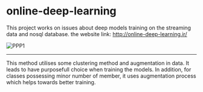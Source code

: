 # online-deep-learning
This project works on issues about deep models training on the streaming data and nosql database. the website link: http://online-deep-learning.ir/

![PPP1](https://user-images.githubusercontent.com/84702784/203244690-987fefef-5724-49fe-b8cb-0a2cafdef678.png)

----------------------------------------------------------------------------------------------------
This method utilises some clustering method and augmentation in data. It leads to have purposefull choice when training the models. In addition, for classes possessing minor number of member, it uses augmentation process which helps towards better training.

